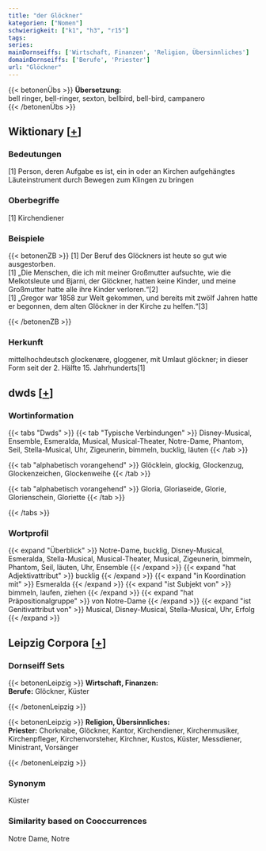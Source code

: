 ```yaml
---
title: "der Glöckner"
kategorien: ["Nomen"]
schwierigkeit: ["k1", "h3", "r15"]
tags:
series:
mainDornseiffs: ['Wirtschaft, Finanzen', 'Religion, Übersinnliches']
domainDornseiffs: ['Berufe', 'Priester']
url: "Glöckner"
---
```


{{< betonenÜbs >}}
**Übersetzung:**  
bell ringer, bell-ringer, sexton, bellbird, bell-bird, campanero  
{{< /betonenÜbs >}}

## Wiktionary [[+](https://de.wiktionary.org/wiki/Glöckner)]

### Bedeutungen
[1] Person, deren Aufgabe es ist, ein in oder an Kirchen aufgehängtes Läuteinstrument durch Bewegen zum Klingen zu bringen  

### Oberbegriffe
[1] Kirchendiener  

### Beispiele
{{< betonenZB >}}
[1] Der Beruf des Glöckners ist heute so gut wie ausgestorben.  
[1] „Die Menschen, die ich mit meiner Großmutter aufsuchte, wie die Melkotsleute und Bjarni, der Glöckner, hatten keine Kinder, und meine Großmutter hatte alle ihre Kinder verloren.“[2]  
[1] „Gregor war 1858 zur Welt gekommen, und bereits mit zwölf Jahren hatte er begonnen, dem alten Glöckner in der Kirche zu helfen.“[3]  

{{< /betonenZB >}}
### Herkunft
mittelhochdeutsch glockenære, gloggener, mit Umlaut glöckner; in dieser Form seit der 2. Hälfte 15. Jahrhunderts[1]  



## dwds [[+](https://www.dwds.de/wb/Glöckner)]

### Wortinformation
{{< tabs "Dwds" >}}
{{< tab "Typische Verbindungen" >}}
Disney-Musical, Ensemble, Esmeralda, Musical, Musical-Theater, Notre-Dame, Phantom, Seil, Stella-Musical, Uhr, Zigeunerin, bimmeln, bucklig, läuten
{{< /tab >}}

{{< tab "alphabetisch vorangehend" >}}
Glöcklein, glockig, Glockenzug, Glockenzeichen, Glockenweihe
{{< /tab >}}

{{< tab "alphabetisch vorangehend" >}}
Gloria, Gloriaseide, Glorie, Glorienschein, Gloriette
{{< /tab >}}

{{< /tabs >}}

### Wortprofil
{{< expand "Überblick" >}} Notre-Dame, bucklig, Disney-Musical, Esmeralda, Stella-Musical, Musical-Theater, Musical, Zigeunerin, bimmeln, Phantom, Seil, läuten, Uhr, Ensemble {{< /expand >}}
{{< expand "hat Adjektivattribut" >}} bucklig {{< /expand >}}
{{< expand "in Koordination mit" >}} Esmeralda {{< /expand >}}
{{< expand "ist Subjekt von" >}} bimmeln, laufen, ziehen {{< /expand >}}
{{< expand "hat Präpositionalgruppe" >}} von Notre-Dame {{< /expand >}}
{{< expand "ist Genitivattribut von" >}} Musical, Disney-Musical, Stella-Musical, Uhr, Erfolg {{< /expand >}}

## Leipzig Corpora [[+](https://corpora.uni-leipzig.de/en/res?word=Glöckner&corpusId=deu_newscrawl-public_2018)]

### Dornseiff Sets
{{< betonenLeipzig >}}
**Wirtschaft, Finanzen:**  
**Berufe:** Glöckner, Küster  

{{< /betonenLeipzig >}}


{{< betonenLeipzig >}}
**Religion, Übersinnliches:**  
**Priester:** Chorknabe, Glöckner, Kantor, Kirchendiener, Kirchenmusiker, Kirchenpfleger, Kirchenvorsteher, Kirchner, Kustos, Küster, Messdiener, Ministrant, Vorsänger  

{{< /betonenLeipzig >}}

### Synonym
Küster


### Similarity based on Cooccurrences
Notre Dame, Notre

